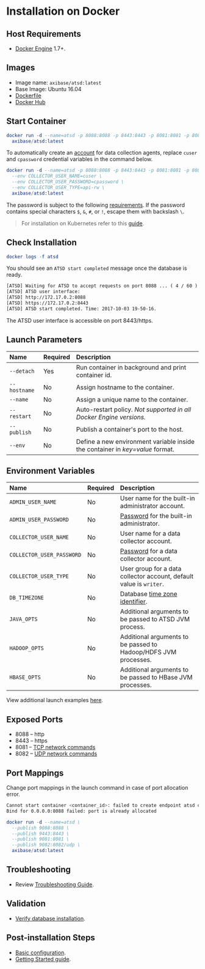 # Installation on Docker

## Host Requirements

* [Docker Engine](https://docs.docker.com/engine/installation/) 1.7+.

## Images

* Image name: `axibase/atsd:latest`
* Base Image: Ubuntu 16.04
* [Dockerfile](https://github.com/axibase/dockers/blob/master/Dockerfile)
* [Docker Hub](https://hub.docker.com/r/axibase/atsd/)

## Start Container

```elm
docker run -d --name=atsd -p 8088:8088 -p 8443:8443 -p 8081:8081 -p 8082:8082/udp \
  axibase/atsd:latest
```

To automatically create an [account](../administration/collector-account.md) for data collection agents, replace `cuser` and `cpassword` credential variables in the command below.

```elm
docker run -d --name=atsd -p 8088:8088 -p 8443:8443 -p 8081:8081 -p 8082:8082/udp \
  --env COLLECTOR_USER_NAME=cuser \
  --env COLLECTOR_USER_PASSWORD=cpassword \
  --env COLLECTOR_USER_TYPE=api-rw \
  axibase/atsd:latest
```

The password is subject to the following [requirements](../administration/user-authentication.md#password-requirements). If the password contains special characters `$`, `&`, `#`, or `!`, escape them with backslash `\`.

> For installation on Kubernetes refer to this [guide](https://github.com/axibase/axibase-collector/blob/master/installation-on-kubernetes.md).

## Check Installation

```elm
docker logs -f atsd
```

You should see an `ATSD start completed` message once the database is ready.

```txt
[ATSD] Waiting for ATSD to accept requests on port 8088 ... ( 4 / 60 )
[ATSD] ATSD user interface:
[ATSD] http://172.17.0.2:8088
[ATSD] https://172.17.0.2:8443
[ATSD] ATSD start completed. Time: 2017-10-03 19-50-16.
```

The ATSD user interface is accessible on port 8443/https.

## Launch Parameters

| **Name** | **Required** | **Description** |
|:---|:---|:---|
|`--detach` | Yes | Run container in background and print container id. |
|`--hostname` | No | Assign hostname to the container. |
|`--name` | No | Assign a unique name to the container. |
|`--restart` | No | Auto-restart policy. _Not supported in all Docker Engine versions._ |
|`--publish` | No | Publish a container's port to the host. |
|`--env` | No | Define a new environment variable inside the container in _key=value_ format. |

## Environment Variables

| **Name** | **Required** | **Description** |
|:---|:---|:---|
|`ADMIN_USER_NAME` | No | User name for the built-in administrator account. |
|`ADMIN_USER_PASSWORD` | No | [Password](../administration/user-authentication.md#password-requirements) for the built-in administrator.|
|`COLLECTOR_USER_NAME` | No | User name for a data collector account. |
|`COLLECTOR_USER_PASSWORD` | No | [Password](../administration/user-authentication.md#password-requirements) for a data collector account.|
|`COLLECTOR_USER_TYPE` | No | User group for a data collector account, default value is `writer`.|
|`DB_TIMEZONE` | No | Database [time zone identifier](../shared/timezone-list.md).|
|`JAVA_OPTS` | No | Additional arguments to be passed to ATSD JVM process. |
|`HADOOP_OPTS` | No | Additional arguments to be passed to Hadoop/HDFS JVM processes. |
|`HBASE_OPTS` | No | Additional arguments to be passed to HBase JVM processes. |

View additional launch examples [here](#start-container).

## Exposed Ports

* 8088 – http
* 8443 – https
* 8081 – [TCP network commands](../api/network#network-api)
* 8082 – [UDP network commands](../api/network#udp-datagrams)

## Port Mappings

Change port mappings in the launch command in case of port allocation error.

```sh
Cannot start container <container_id>: failed to create endpoint atsd on network bridge:
Bind for 0.0.0.0:8088 failed: port is already allocated
```

```elm
docker run -d --name=atsd \
  --publish 9088:8088 \
  --publish 9443:8443 \
  --publish 9081:8081 \
  --publish 9082:8082/udp \
  axibase/atsd:latest
```

## Troubleshooting

* Review [Troubleshooting Guide](troubleshooting.md).

## Validation

* [Verify database installation](verifying-installation.md).

## Post-installation Steps

* [Basic configuration](post-installation.md).
* [Getting Started guide](../tutorials/getting-started.md).
